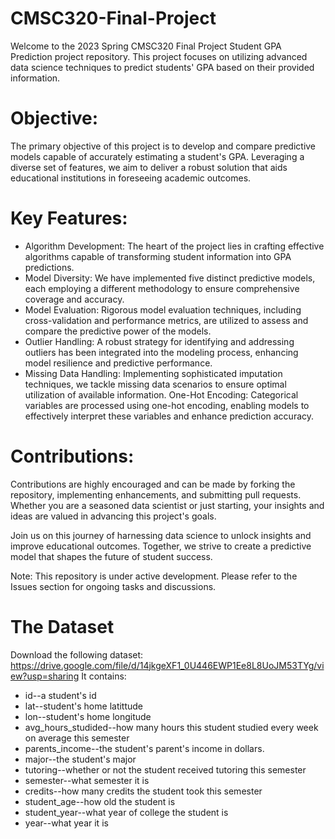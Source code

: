 # CMSC320-Final-Project

Welcome to the 2023 Spring CMSC320 Final Project Student GPA Prediction project repository. This project focuses on utilizing advanced data science techniques to predict students' GPA based on their provided information.

# Objective:
The primary objective of this project is to develop and compare predictive models capable of accurately estimating a student's GPA. Leveraging a diverse set of features, we aim to deliver a robust solution that aids educational institutions in foreseeing academic outcomes.

# Key Features:

* Algorithm Development: The heart of the project lies in crafting effective algorithms capable of transforming student information into GPA predictions.
* Model Diversity: We have implemented five distinct predictive models, each employing a different methodology to ensure comprehensive coverage and accuracy.
* Model Evaluation: Rigorous model evaluation techniques, including cross-validation and performance metrics, are utilized to assess and compare the predictive power of the models.
* Outlier Handling: A robust strategy for identifying and addressing outliers has been integrated into the modeling process, enhancing model resilience and predictive performance.
* Missing Data Handling: Implementing sophisticated imputation techniques, we tackle missing data scenarios to ensure optimal utilization of available information.
One-Hot Encoding: Categorical variables are processed using one-hot encoding, enabling models to effectively interpret these variables and enhance prediction accuracy.

# Contributions:
Contributions are highly encouraged and can be made by forking the repository, implementing enhancements, and submitting pull requests. Whether you are a seasoned data scientist or just starting, your insights and ideas are valued in advancing this project's goals.

Join us on this journey of harnessing data science to unlock insights and improve educational outcomes. Together, we strive to create a predictive model that shapes the future of student success.

Note: This repository is under active development. Please refer to the Issues section for ongoing tasks and discussions.
# The Dataset
Download the following dataset: https://drive.google.com/file/d/14jkgeXF1_0U446EWP1Ee8L8UoJM53TYg/view?usp=sharing
 It contains:

*   id--a student's id
*   lat--student's home latittude
*   lon--student's home longitude
*   avg_hours_studided--how many hours this student studied every week on average this semester
*   parents_income--the student's parent's income in dollars.
*   major--the student's major
*   tutoring--whether or not the student received tutoring this semester
*   semester--what semester it is
*   credits--how many credits the student took this semester
*   student_age--how old the student is
*   student_year--what year of college the student is
*   year--what year it is



